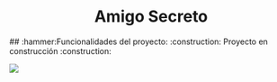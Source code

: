 <h1 align="center">Amigo Secreto</h1>
## :hammer:Funcionalidades del proyecto:
:construction: Proyecto en construcción :construction:
   <p align="left">
   <img src="https://img.shields.io/badge/STATUS-EN%20DESAROLLO-green">
   </p>

